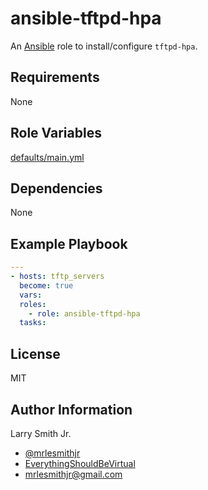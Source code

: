 # ansible-tftpd-hpa

An [Ansible](https://www.ansible.com) role to install/configure `tftpd-hpa`.

## Requirements

None

## Role Variables

[defaults/main.yml](defaults/main.yml)

## Dependencies

None

## Example Playbook

```yaml
---
- hosts: tftp_servers
  become: true
  vars:
  roles:
    - role: ansible-tftpd-hpa
  tasks:
```

## License

MIT

## Author Information

Larry Smith Jr.

- [@mrlesmithjr](https://www.twitter.com/mrlesmithjr)
- [EverythingShouldBeVirtual](http://www.everythingshouldbevirtual.com)
- [mrlesmithjr@gmail.com](mailto:mrlesmithjr@gmail.com)